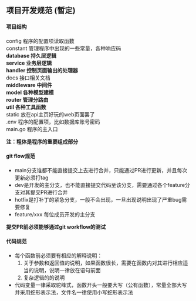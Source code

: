 ## 项目开发规范  (暂定)

#### 项目结构 ####
config  程序的配置项读取函数  
constant  管理程序中出现的一些常量，各种响应码  
**database  持久层逻辑**  
**service  业务层逻辑**  
**handler  控制页面输出的处理器**  
docs  接口相关文档  
**middleware  中间件**  
**model  各种模型建模**  
**router  管理分路由**  
**util  各种工具函数**  
static  放在api主页好玩的web页面罢了  
.env  程序的配置项，比如数据库账号密码   
main.go  程序的主入口  

**注：粗体是程序的重要组成部分**  

#### git flow规范 ####  
- main分支谁都不能直接提交上去进行合并，只能通过PR进行更新，并且每次更新必须打tag
- dev是开发的主分支，也不能直接提交代码至该分支，需要通过各个feature分支对其提交PR进行合并
- hotfix是打补丁的紧急分支，一般不会出现，一旦出现说明出现了严重bug需要修复
- feature/xxx 每位成员开发的主分支

**提交PR前必须能够通过git workflow的测试**  

#### 代码规范 ####
- 每个函数前必须要有相应的解释说明：
  1. 关于参数和返回值的说明，如果函数很长，需要在函数内对其进行相应适当的说明，说明一律放在语句前面
  2. 复杂逻辑的的说明
-  代码变量一律采取驼峰式，函数开头一般要大写（公有函数），常量全部大写并采用蛇形表示法，文件名一律使用小写蛇形表示法